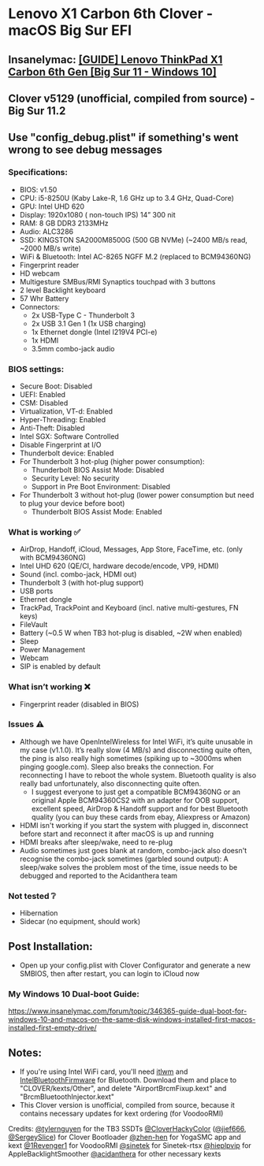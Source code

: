 #  Lenovo X1 Carbon 6th Clover - macOS Big Sur EFI

## Insanelymac: [[GUIDE] Lenovo ThinkPad X1 Carbon 6th Gen [Big Sur 11 - Windows 10]](https://www.insanelymac.com/forum/topic/346368-guide-lenovo-thinkpad-x1-carbon-6th-gen-big-sur-11-windows-10/)

## Clover v5129 (unofficial, compiled from source) - Big Sur 11.2

## Use "config_debug.plist" if something's went wrong to see debug messages

### Specifications:
- BIOS: v1.50
- CPU: i5-8250U (Kaby Lake-R, 1.6 GHz up to 3.4 GHz, Quad-Core)
- GPU: Intel UHD 620
- Display: 1920x1080 (  non-touch IPS) 14” 300 nit
- RAM: 8 GB DDR3 2133MHz
- Audio: ALC3286
- SSD: KINGSTON SA2000M8500G (500 GB NVMe) (~2400 MB/s read, ~2000 MB/s write)
- WiFi & Bluetooth: Intel AC-8265 NGFF M.2 (replaced to BCM94360NG)
- Fingerprint reader
- HD webcam
- Multigesture SMBus/RMI Synaptics touchpad with 3 buttons
- 2 level Backlight keyboard
- 57 Whr Battery
- Connectors:
  - 2x USB-Type C - Thunderbolt 3
  - 2x USB 3.1 Gen 1 (1x USB charging)
  - 1x Ethernet dongle (Intel I219V4 PCI-e)
  - 1x HDMI
  - 3.5mm combo-jack audio

### BIOS settings:
- Secure Boot: Disabled
- UEFI: Enabled
- CSM: Disabled
- Virtualization, VT-d: Enabled
- Hyper-Threading: Enabled
- Anti-Theft: Disabled
- Intel SGX: Software Controlled
- Disable Fingerprint at I/O
- Thunderbolt device: Enabled
- For Thunderbolt 3 hot-plug (higher power consumption):
  - Thunderbolt BIOS Assist Mode: Disabled
  - Security Level: No security
  - Support in Pre Boot Environment: Disabled
- For Thunderbolt 3 without hot-plug (lower power consumption but need to plug your device before boot)
  - Thunderbolt BIOS Assist Mode: Enabled

### What is working  ✅
- AirDrop, Handoff, iCloud, Messages, App Store, FaceTime, etc. (only with BCM94360NG)
- Intel UHD 620 (QE/CI, hardware decode/encode, VP9, HDMI)
- Sound (incl. combo-jack, HDMI out)
- Thunderbolt 3 (with hot-plug support)
- USB ports
- Ethernet dongle
- TrackPad, TrackPoint and Keyboard (incl. native multi-gestures, FN keys)
- FileVault
- Battery (~0.5 W when TB3 hot-plug is disabled, ~2W when enabled)
- Sleep
- Power Management
- Webcam
- SIP is enabled by default

### What isn’t working ❌
- Fingerprint reader (disabled in BIOS)

### Issues ⚠️
- Although we have OpenIntelWireless for Intel WiFi, it’s quite unusable in my case (v1.1.0). It’s really slow (4 MB/s) and disconnecting quite often, the ping is also really high sometimes (spiking up to ~3000ms when pinging google.com). Sleep also breaks the connection. For reconnecting I have to reboot the whole system. Bluetooth quality is also really bad unfortunately, also disconnecting quite often.
  - I suggest everyone to just get a compatible BCM94360NG or an original Apple BCM94360CS2 with an adapter for OOB support, excellent speed, AirDrop & Handoff support and for best Bluetooth quality (you can buy these cards from ebay, Aliexpress or Amazon)
- HDMI isn't working if you start the system with plugged in, disconnect before start and reconnect it after macOS is up and running
- HDMI breaks after sleep/wake, need to re-plug
- Audio sometimes just goes blank at random, combo-jack also doesn't recognise the combo-jack sometimes (garbled sound output): A sleep/wake solves the problem most of the time, issue needs to be debugged and reported to the Acidanthera team

### Not tested ❔
- Hibernation
- Sidecar (no equipment, should work)

## Post Installation:
- Open up your config.plist with Clover Configurator and generate a new SMBIOS, then after restart, you can login to iCloud now

### My Windows 10 Dual-boot Guide:
https://www.insanelymac.com/forum/topic/346365-guide-dual-boot-for-windows-10-and-macos-on-the-same-disk-windows-installed-first-macos-installed-first-empty-drive/

## Notes:
- If you're using Intel WiFi card, you'll need [itlwm](https://github.com/OpenIntelWireless/itlwm) and [IntelBluetoothFirmware](https://github.com/OpenIntelWireless/IntelBluetoothFirmware) for Bluetooth. Download them and place to "CLOVER/kexts/Other", and delete "AirportBrcmFixup.kext" and "BrcmBluetoothInjector.kext"
- This Clover version is unofficial, compiled from source, because it contains necessary updates for kext ordering (for VoodooRMI)

Credits: 
[@tylernguyen](https://github.com/tylernguyen) for the TB3 SSDTs
[@CloverHackyColor](https://github.com/CloverHackyColor) ([@jief666](https://github.com/jief666), [@SergeySlice](https://github.com/SergeySlice)) for Clover Bootloader
[@zhen-hen](https://github.com/zhen-zen) for YogaSMC app and kext
[@1Revenger1](https://github.com/1Revenger1) for VoodooRMI
[@sinetek](https://github.com/sinetek) for Sinetek-rtsx
[@hieplpvip](https://github.com/hieplpvip) for AppleBacklightSmoother
[@acidanthera](https://github.com/acidanthera) for other necessary kexts
